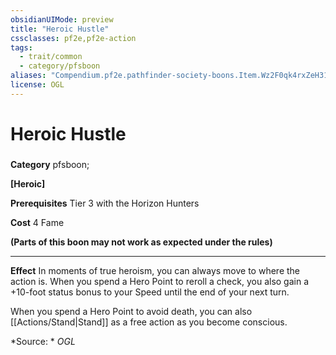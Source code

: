 ```yaml
---
obsidianUIMode: preview
title: "Heroic Hustle"
cssclasses: pf2e,pf2e-action
tags:
  - trait/common
  - category/pfsboon
aliases: "Compendium.pf2e.pathfinder-society-boons.Item.Wz2F0qk4rxZeH311"
license: OGL
---
```

# Heroic Hustle

### 

**Category** pfsboon; 




**\[Heroic\]**

**Prerequisites** Tier 3 with the Horizon Hunters

**Cost** 4 Fame

**(Parts of this boon may not work as expected under the rules)**

* * *

**Effect** In moments of true heroism, you can always move to where the action is. When you spend a Hero Point to reroll a check, you also gain a +10-foot status bonus to your Speed until the end of your next turn.

When you spend a Hero Point to avoid death, you can also [[Actions/Stand|Stand]] as a free action as you become conscious.

*Source: *
*OGL*